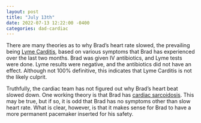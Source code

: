 ```yaml
---
layout: post
title: "July 13th"
date: 2022-07-13 12:22:00 -0400
categories: dad-cardiac
---
```


There are many theories as to why Brad’s heart rate slowed, the prevailing being [Lyme Carditis](https://www.cdc.gov/lyme/treatment/lymecarditis.html), based on various symptoms that Brad has experienced over the last two months. Brad was given IV antibiotics, and Lyme tests were done. Lyme results were negative, and the antibiotics did not have an effect. Although not 100% definitive, this indicates that Lyme Carditis is not the likely culprit.

Truthfully, the cardiac team has not figured out why Brad’s heart beat slowed down. One working theory is that Brad has [cardiac sarcoidosis](https://www.mayoclinic.org/diseases-conditions/sarcoidosis/symptoms-causes/syc-20350358#:~:text=Sarcoidosis%20is%20a%20disease%20characterized,skin,%20heart%20and%20other%20organs). This may be true, but if so, it is odd that Brad has no symptoms other than slow heart rate. What is clear, however, is that it makes sense for Brad to have a more permanent pacemaker inserted for his safety.
